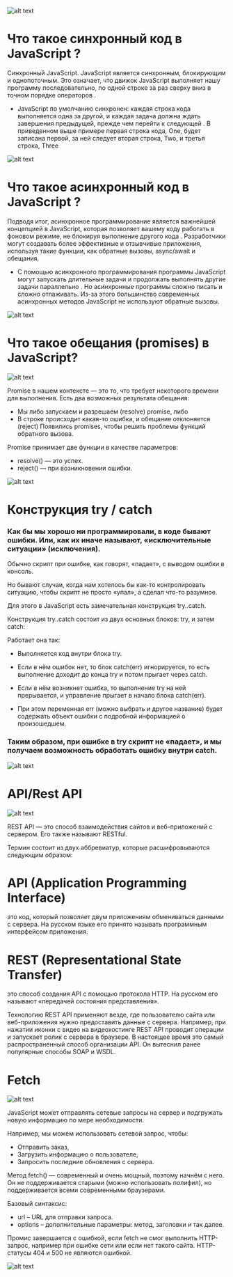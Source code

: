 ![alt text](image.png)

# Что такое синхронный код в JavaScript ?

Синхронный JavaScript. JavaScript является синхронным, блокирующим и однопоточным. Это означает, что движок JavaScript выполняет нашу программу последовательно, по одной строке за раз сверху вниз в точном порядке операторов .

* JavaScript по умолчанию синхронен: каждая строка кода выполняется одна за другой, и каждая задача должна ждать завершения предыдущей, прежде чем перейти к следующей . В приведенном выше примере первая строка кода, One, будет записана первой, за ней следует вторая строка, Two, и третья строка, Three

![alt text](image-1.png)


# Что такое aсинхронный код в JavaScript ?


Подводя итог, асинхронное программирование является важнейшей концепцией в JavaScript, которая позволяет вашему коду работать в фоновом режиме, не блокируя выполнение другого кода . Разработчики могут создавать более эффективные и отзывчивые приложения, используя такие функции, как обратные вызовы, async/await и обещания.

* С помощью асинхронного программирования программы JavaScript могут запускать длительные задачи и продолжать выполнять другие задачи параллельно . Но асинхронные программы сложно писать и сложно отлаживать. Из-за этого большинство современных асинхронных методов JavaScript не используют обратные вызовы.

![alt text](image-2.png)


# Что такое обещания (promises) в JavaScript?

![alt text](image-3.png)

Promise в нашем контексте — это то, что требует некоторого времени для выполнения. Есть два возможных результата обещания:

 * Мы либо запускаем и разрешаем (resolve) promise, либо
* В строке происходит какая-то ошибка, и обещание отклоняется (reject)
Появились promises, чтобы решить проблемы функций обратного вызова.

Promise принимает две функции в качестве параметров:
* resolve() — это успех.
* reject() — при возникновении ошибки.



![alt text](image-4.png)





# Конструкция try / catch

### Как бы мы хорошо ни программировали, в коде бывают ошибки. Или, как их иначе называют, «исключительные ситуации» (исключения).

Обычно скрипт при ошибке, как говорят, «падает», с выводом ошибки в консоль.

Но бывают случаи, когда нам хотелось бы как-то контролировать ситуацию, чтобы скрипт не просто «упал», а сделал что-то разумное.

Для этого в JavaScript есть замечательная конструкция try..catch.


Конструкция try..catch состоит из двух основных блоков: try, и затем catch:

Работает она так:

* Выполняется код внутри блока try.

* Если в нём ошибок нет, то блок catch(err) игнорируется, то есть выполнение доходит до конца try и потом прыгает через catch.

* Если в нём возникнет ошибка, то выполнение try на ней прерывается, и управление прыгает в начало блока catch(err).

* При этом переменная err (можно выбрать и другое название) будет содержать объект ошибки с подробной информацией о произошедшем.

### Таким образом, при ошибке в try скрипт не «падает», и мы получаем возможность обработать ошибку внутри catch.


![alt text](image-5.png)

# API/Rest API

![alt text](image-6.png)

REST API — это способ взаимодействия сайтов и веб-приложений с сервером. Его также называют RESTful.

Термин состоит из двух аббревиатур, которые расшифровываются следующим образом:

# API (Application Programming Interface) 
это код, который позволяет двум приложениям обмениваться данными с сервера. На русском языке его принято называть программным интерфейсом приложения.

# REST (Representational State Transfer)

это способ создания API с помощью протокола HTTP. На русском его называют «передачей состояния представления».


Технологию REST API применяют везде, где пользователю сайта или веб-приложения нужно предоставить данные с сервера. Например, при нажатии иконки с видео на видеохостинге REST API проводит операции и запускает ролик с сервера в браузере. В настоящее время это самый распространенный способ организации API. Он вытеснил ранее популярные способы SOAP и WSDL.





# Fetch

![alt text](image-7.png)

JavaScript может отправлять сетевые запросы на сервер и подгружать новую информацию по мере необходимости.

Например, мы можем использовать сетевой запрос, чтобы:

* Отправить заказ,
* Загрузить информацию о пользователе,
* Запросить последние обновления с сервера.


Метод fetch() — современный и очень мощный, поэтому начнём с него. Он не поддерживается старыми (можно использовать полифил), но поддерживается всеми современными браузерами.

Базовый синтаксис:
* url – URL для отправки запроса.
* options – дополнительные параметры: метод, заголовки и так далее.

Промис завершается с ошибкой, если fetch не смог выполнить HTTP-запрос, например при ошибке сети или если нет такого сайта. HTTP-статусы 404 и 500 не являются ошибкой.

![alt text](image-8.png)